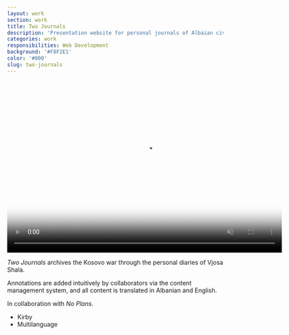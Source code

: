 ```yaml
---
layout: work
section: work
title: Two Journals
description: 'Presentation website for personal journals of Albaian civil war survivor'
categories: work
responsibilities: Web Development
background: '#F8F2E1'
color: '#000'
slug: two-journals
---
```


<div>
  <video loop muted playsinline id="{{ page.slug }}" class="browser_img" title="{{ page.title }}" poster="{{ site.root }}/work/videos/twojournals.jpg"
    preload="auto" width="640" height="400" data-setup="{}">
    <source src="{{ site.root }}/work/videos/twojournals.mp4#t=0.1" type='video/mp4'>
  </video>
</div>

<p>
  <em>Two Journals</em> archives the Kosovo war through the personal diaries of Vjosa Shala.
</p>
<p>
  Annotations are added intuitively by collaborators via the content management system, and all content is translated in Albanian and English.
</p>
<p>
  In collaboration with <em>No Plans</em>.
</p>

<ul class="tags">
  <li>Kirby</li>
  <li>Multilanguage</li>
</ul>
